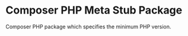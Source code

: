 Composer PHP Meta Stub Package
==============================

Composer PHP package which specifies the minimum PHP version.
